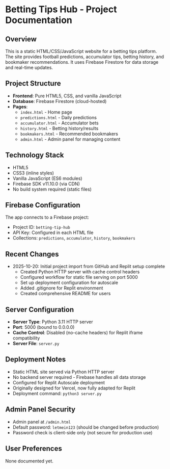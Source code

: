 # Betting Tips Hub - Project Documentation

## Overview
This is a static HTML/CSS/JavaScript website for a betting tips platform. The site provides football predictions, accumulator tips, betting history, and bookmaker recommendations. It uses Firebase Firestore for data storage and real-time updates.

## Project Structure
- **Frontend**: Pure HTML5, CSS, and vanilla JavaScript
- **Database**: Firebase Firestore (cloud-hosted)
- **Pages**:
  - `index.html` - Home page
  - `predictions.html` - Daily predictions
  - `accumulator.html` - Accumulator bets
  - `history.html` - Betting history/results
  - `bookmakers.html` - Recommended bookmakers
  - `admin.html` - Admin panel for managing content

## Technology Stack
- HTML5
- CSS3 (inline styles)
- Vanilla JavaScript (ES6 modules)
- Firebase SDK v11.10.0 (via CDN)
- No build system required (static files)

## Firebase Configuration
The app connects to a Firebase project:
- Project ID: `betting-tip-hub`
- API Key: Configured in each HTML file
- Collections: `predictions`, `accumulator`, `history`, `bookmakers`

## Recent Changes
- 2025-10-20: Initial project import from GitHub and Replit setup complete
  - Created Python HTTP server with cache control headers
  - Configured workflow for static file serving on port 5000
  - Set up deployment configuration for autoscale
  - Added .gitignore for Replit environment
  - Created comprehensive README for users

## Server Configuration
- **Server Type**: Python 3.11 HTTP server
- **Port**: 5000 (bound to 0.0.0.0)
- **Cache Control**: Disabled (no-cache headers) for Replit iframe compatibility
- **Server File**: `server.py`

## Deployment Notes
- Static HTML site served via Python HTTP server
- No backend server required - Firebase handles all data storage
- Configured for Replit Autoscale deployment
- Originally designed for Vercel, now fully adapted for Replit
- Deployment command: `python3 server.py`

## Admin Panel Security
- Admin panel at `/admin.html`
- Default password: `letmein123` (should be changed before production)
- Password check is client-side only (not secure for production use)

## User Preferences
None documented yet.
